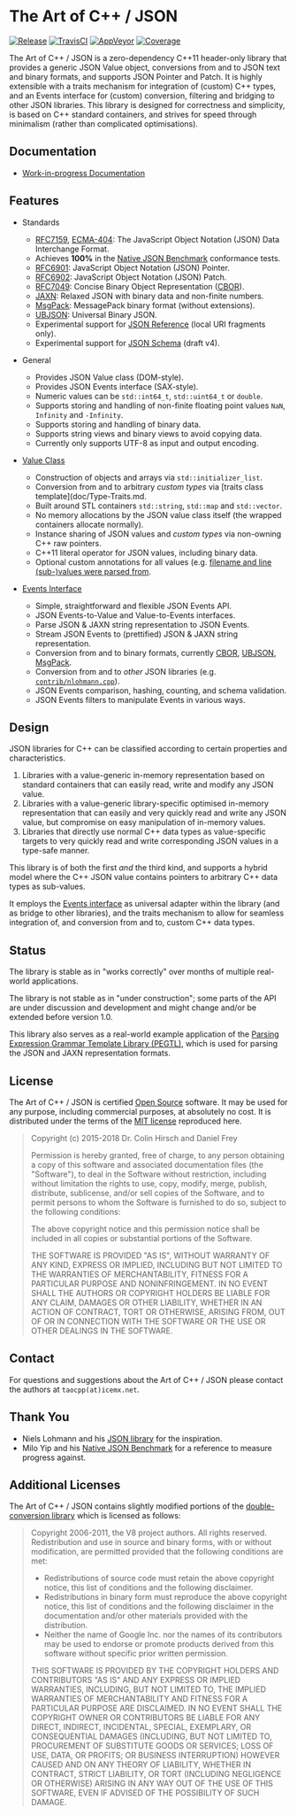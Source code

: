 # The Art of C++ / JSON

[![Release](https://img.shields.io/github/release/taocpp/json.svg)](https://github.com/taocpp/json/releases/latest)
[![TravisCI](https://travis-ci.org/taocpp/json.svg)](https://travis-ci.org/taocpp/json)
[![AppVeyor](https://ci.appveyor.com/api/projects/status/github/taocpp/json?svg=true)](https://ci.appveyor.com/project/taocpp/json)
[![Coverage](https://img.shields.io/coveralls/taocpp/json.svg)](https://coveralls.io/github/taocpp/json)

The Art of C++ / JSON is a zero-dependency C++11 header-only library that provides a generic JSON Value object, conversions from and to JSON text and binary formats, and supports JSON Pointer and Patch. It is highly extensible with a traits mechanism for integration of (custom) C++ types, and an Events interface for (custom) conversion, filtering and bridging to other JSON libraries. This library is designed for correctness and simplicity, is based on C++ standard containers, and strives for speed through minimalism (rather than complicated optimisations).

## Documentation

* [Work-in-progress Documentation](doc/README.md)

## Features

* Standards

  * [RFC7159], [ECMA-404]: The JavaScript Object Notation (JSON) Data Interchange Format.
  * Achieves **100%** in the [Native JSON Benchmark] conformance tests.
  * [RFC6901]: JavaScript Object Notation (JSON) Pointer.
  * [RFC6902]: JavaScript Object Notation (JSON) Patch.
  * [RFC7049]: Concise Binary Object Representation ([CBOR]).
  * [JAXN]: Relaxed JSON with binary data and non-finite numbers.
  * [MsgPack]: MessagePack binary format (without extensions).
  * [UBJSON]: Universal Binary JSON.
  * Experimental support for [JSON Reference] (local URI fragments only).
  * Experimental support for [JSON Schema] (draft v4).

* General

  * Provides JSON Value class (DOM-style).
  * Provides JSON Events interface (SAX-style).
  * Numeric values can be `std::int64_t`, `std::uint64_t` or `double`.
  * Supports storing and handling of non-finite floating point values `NaN`, `Infinity` and `-Infinity`.
  * Supports storing and handling of binary data.
  * Supports string views and binary views to avoid copying data.
  * Currently only supports UTF-8 as input and output encoding.

* [Value Class](doc/Value-Class.md)

  * Construction of objects and arrays via `std::initializer_list`.
  * Conversion from and to arbitrary *custom types* via [traits class template](doc/Type-Traits.md.
  * Built around STL containers `std::string`, `std::map` and `std::vector`.
  * No memory allocations by the JSON value class itself (the wrapped containers allocate normally).
  * Instance sharing of JSON values and *custom types* via non-owning C++ raw pointers.
  * C++11 literal operator for JSON values, including binary data.
  * Optional custom annotations for all values (e.g. [filename and line (sub-)values were parsed from](doc/Advanced-Use-Cases.md#annotate-with-filename-and-line-number).

* [Events Interface](doc/Events-Interface.md)

  * Simple, straightforward and flexible JSON Events API.
  * JSON Events-to-Value and Value-to-Events interfaces.
  * Parse JSON & JAXN string representation to JSON Events.
  * Stream JSON Events to (prettified) JSON & JAXN string representation.
  * Conversion from and to binary formats, currently [CBOR], [UBJSON], [MsgPack].
  * Conversion from and to *other* JSON libraries (e.g. [`contrib/nlohmann.cpp`](contrib/nlohmann.cpp)).
  * JSON Events comparison, hashing, counting, and schema validation.
  * JSON Events filters to manipulate Events in various ways.

## Design

JSON libraries for C++ can be classified according to certain properties and characteristics.

1. Libraries with a value-generic in-memory representation based on standard containers that can easily read, write and modify any JSON value.
2. Libraries with a value-generic library-specific optimised in-memory representation that can easily and very quickly read and write any JSON value, but compromise on easy manipulation of in-memory values.
3. Libraries that directly use normal C++ data types as value-specific targets to very quickly read and write corresponding JSON values in a type-safe manner.

This library is of both the first *and* the third kind, and supports a hybrid model where the C++ JSON value contains pointers to arbitrary C++ data types as sub-values.

It employs the [Events interface](https://github.com/taocpp/json/blob/master/doc/Events-Interface.md) as universal adapter within the library (and as bridge to other libraries), and the traits mechanism to allow for seamless integration of, and conversion from and to, custom C++ data types.

## Status

The library is stable as in "works correctly" over months of multiple real-world applications.

The library is not stable as in "under construction"; some parts of the API are under discussion and development and might change and/or be extended before version 1.0.

This library also serves as a real-world example application of the [Parsing Expression Grammar Template Library (PEGTL)], which is used for parsing the JSON and JAXN representation formats.

## License

The Art of C++ / JSON is certified [Open Source] software. It may be used for any purpose, including commercial purposes, at absolutely no cost. It is distributed under the terms of the [MIT license] reproduced here.

> Copyright (c) 2015-2018 Dr. Colin Hirsch and Daniel Frey
>
> Permission is hereby granted, free of charge, to any person obtaining a copy of this software and associated documentation files (the "Software"), to deal in the Software without restriction, including without limitation the rights to use, copy, modify, merge, publish, distribute, sublicense, and/or sell copies of the Software, and to permit persons to whom the Software is furnished to do so, subject to the following conditions:
>
> The above copyright notice and this permission notice shall be included in all copies or substantial portions of the Software.
>
> THE SOFTWARE IS PROVIDED "AS IS", WITHOUT WARRANTY OF ANY KIND, EXPRESS OR IMPLIED, INCLUDING BUT NOT LIMITED TO THE WARRANTIES OF MERCHANTABILITY, FITNESS FOR A PARTICULAR PURPOSE AND NONINFRINGEMENT. IN NO EVENT SHALL THE AUTHORS OR COPYRIGHT HOLDERS BE LIABLE FOR ANY CLAIM, DAMAGES OR OTHER LIABILITY, WHETHER IN AN ACTION OF CONTRACT, TORT OR OTHERWISE, ARISING FROM, OUT OF OR IN CONNECTION WITH THE SOFTWARE OR THE USE OR OTHER DEALINGS IN THE SOFTWARE.

## Contact

For questions and suggestions about the Art of C++ / JSON please contact the authors at `taocpp(at)icemx.net`.

## Thank You

* Niels Lohmann and his [JSON library](https://github.com/nlohmann/json) for the inspiration.
* Milo Yip and his [Native JSON Benchmark] for a reference to measure progress against.

## Additional Licenses

The Art of C++ / JSON contains slightly modified portions of the [double-conversion library](https://github.com/google/double-conversion) which is licensed as follows:

> Copyright 2006-2011, the V8 project authors. All rights reserved. Redistribution and use in source and binary forms, with or without modification, are permitted provided that the following conditions are met:
>
> * Redistributions of source code must retain the above copyright notice, this list of conditions and the following disclaimer.
> * Redistributions in binary form must reproduce the above copyright notice, this list of conditions and the following disclaimer in the documentation and/or other materials provided with the distribution.
> * Neither the name of Google Inc. nor the names of its contributors may be used to endorse or promote products derived from this software without specific prior written permission.
>
> THIS SOFTWARE IS PROVIDED BY THE COPYRIGHT HOLDERS AND CONTRIBUTORS "AS IS" AND ANY EXPRESS OR IMPLIED WARRANTIES, INCLUDING, BUT NOT LIMITED TO, THE IMPLIED WARRANTIES OF MERCHANTABILITY AND FITNESS FOR A PARTICULAR PURPOSE ARE DISCLAIMED. IN NO EVENT SHALL THE COPYRIGHT OWNER OR CONTRIBUTORS BE LIABLE FOR ANY DIRECT, INDIRECT, INCIDENTAL, SPECIAL, EXEMPLARY, OR CONSEQUENTIAL DAMAGES (INCLUDING, BUT NOT LIMITED TO, PROCUREMENT OF SUBSTITUTE GOODS OR SERVICES; LOSS OF USE, DATA, OR PROFITS; OR BUSINESS INTERRUPTION) HOWEVER CAUSED AND ON ANY THEORY OF LIABILITY, WHETHER IN CONTRACT, STRICT LIABILITY, OR TORT (INCLUDING NEGLIGENCE OR OTHERWISE) ARISING IN ANY WAY OUT OF THE USE OF THIS SOFTWARE, EVEN IF ADVISED OF THE POSSIBILITY OF SUCH DAMAGE.

[CBOR]: http://cbor.io
[ECMA-404]: http://www.ecma-international.org/publications/standards/Ecma-404.htm
[JAXN]: https://github.com/stand-art/jaxn
[JSON Reference]: https://tools.ietf.org/html/draft-pbryan-zyp-json-ref-03
[JSON Schema]: http://json-schema.org/documentation.html
[MsgPack]: http://msgpack.org
[MIT license]: http://www.opensource.org/licenses/mit-license.html
[Native JSON Benchmark]: https://github.com/miloyip/nativejson-benchmark
[Open Source]: http://www.opensource.org/docs/definition.html
[Parsing Expression Grammar Template Library (PEGTL)]: https://github.com/taocpp/PEGTL
[RFC6901]: https://tools.ietf.org/html/rfc6901
[RFC6902]: https://tools.ietf.org/html/rfc6902
[RFC7049]: https://tools.ietf.org/html/rfc7049
[RFC7159]: https://tools.ietf.org/html/rfc7159
[UBJSON]: http://ubjson.org
